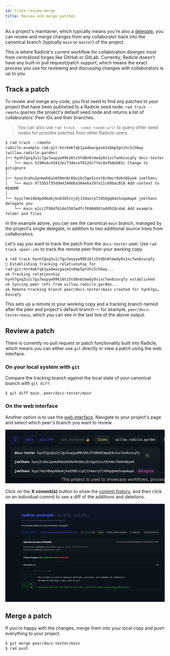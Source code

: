 ```yaml
---
id: track-review-merge
title: Review and merge patches
---
```


As a project's maintainer, which typically means you're also a [delegate](understanding-radicle/glossary.md#delegate),
you can review and merge changes from any collaborator back into the canonical branch (typically `main` or `master`) of
the project.

This is where Radicle's current workflow for collaboration diverges most from centralized forges like GitHub or GitLab.
Currently, Radicle doesn't have any built-in pull request/patch support, which means the exact process you use for
reviewing and discussing changes with collaborators is up to you.

## Track a patch

To review and merge any code, you first need to find any patches to your project that have been published to a Radicle
seed node. `rad track --remote` queries the project's default seed node and returns a list of collaborators' Peer IDs
and their branches.

> You can also use `rad track --seed <seed-url>` to query other seed nodes for possible patches from other
> Radicle users.

```
$ rad track --remote
radicle-example rad:git:hnrkmkfqk1yadewcgasm1s6mp5pn1hc5ch6wy (willow.radicle.garden)
├── hynh7gxq3u1c7gu7wupyw99k16tz5td8n6tmwdy9s1xcfwn6zucqfy docs-tester
│   └── main 5198e4c43412ecf34ecef812dcffec4efb6eb62c Change to gitignore
│
├── hynz3cahu1pnmah6a1m59en8c6bujbc5go5inst8chmcr8ahn6byw4 joelhans
│   └── main 9733b3735dd4424666a384e6a397a11c69bac818 Add context to README
│
└── hyyc74e14b4pddma6jko8385cnjdj154aorp71456gqb4o5uqwkwpk joelhans delegate you
    └── main e2cc2f98df61de3503edfcf6904993add918cda6 Add example folder and files
```

In the example above, you can see the canonical `main` branch, managed by the project's single delegate, in addition to
two additional source trees from collaborators.

Let's say you want to track the patch from the `docs-tester` user. Use `rad track <peer-id>` to track the remote peer
from your working copy.

```
$ rad track hynh7gxq3u1c7gu7wupyw99k16tz5td8n6tmwdy9s1xcfwn6zucqfy
🌱 Establishing tracking relationship for rad:git:hnrkmkfqk1yadewcgasm1s6mp5pn1hc5ch6wy...
ok Tracking relationship hynh7gxq3u1c7gu7wupyw99k16tz5td8n6tmwdy9s1xcfwn6zucqfy established
ok Syncing peer refs from willow.radicle.garden...
ok Remote-tracking branch peer/docs-tester/main created for hynh7gx…6zucqfy
```

This sets up a remote in your working copy and a tracking branch named after the peer and project's default branch — for
example, `peer/docs-tester/main`, which you can see in the last line of the above output.

<!-- TODO: Figure this out  -->
<!-- ### Update existing tracked branches -->
<!-- If you've previously set up a tracking branch and that collaborator has since added more commits to it, you need to update the -->

## Review a patch

There is currently no pull request or patch functionality built into Radicle, which means you can either use `git`
directly or view a patch using the web interface.

### On your local system with `git`

Compare the tracking branch against the local state of your canonical branch with `git diff`.

```
$ git diff main..peer/docs-tester/main
```

### On the web interface

Another option is to use the [web interface](https://app.radicle.network). Navigate to your project's page and select
which peer's branch you want to review.

![Selecting a tree to view](/img/web-interface_trees.png)

Click on the **X commit(s)** button to show the [commit history](view-share.md#view-the-commit-history), and then click
on an individual commit to see a diff of the additions and deletions.

![Reviewing a patch in the web interface](/img/web-interface_review.png)

## Merge a patch

If you're happy with the changes, merge them into your local copy and push everything to your project.

```
$ git merge peer/docs-tester/main
$ rad push
```
